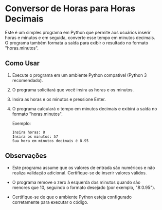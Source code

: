 # Conversor de Horas para Horas Decimais

Este é um simples programa em Python que permite aos usuários inserir horas e minutos e em seguida, converte esse tempo em minutos decimais. O programa também formata a saída para exibir o resultado no formato "horas.minutos".

## Como Usar

1. Execute o programa em um ambiente Python compatível (Python 3 recomendado).

2. O programa solicitará que você insira as horas e os minutos.

3. Insira as horas e os minutos e pressione Enter.

4. O programa calculará o tempo em minutos decimais e exibirá a saída no formato "horas.minutos".

    Exemplo:
    
    ```
    Insira horas: 8
    Insira os minutos: 57
    Sua hora em minutos decimais é 8.95
    ```

## Observações

- Este programa assume que os valores de entrada são numéricos e não realiza validação adicional. Certifique-se de inserir valores válidos.

- O programa remove o zero à esquerda dos minutos quando são menores que 10, seguindo o formato desejado (por exemplo, "8:0.95").

- Certifique-se de que o ambiente Python esteja configurado corretamente para executar o código.
